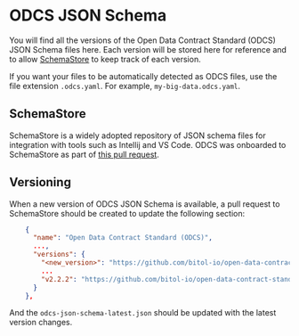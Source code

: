 # ODCS JSON Schema

You will find all the versions of the Open Data Contract Standard (ODCS) JSON Schema files here. Each version will be 
stored here for reference and to allow [SchemaStore](https://github.com/SchemaStore/schemastore) to keep track of each
version.

If you want your files to be automatically detected as ODCS files, use the file extension `.odcs.yaml`. For example,
`my-big-data.odcs.yaml`.

## SchemaStore

SchemaStore is a widely adopted repository of JSON schema files for integration with tools such as Intellij and VS Code.
ODCS was onboarded to SchemaStore as part of [this pull request](https://github.com/SchemaStore/schemastore/pull/3868).

## Versioning

When a new version of ODCS JSON Schema is available, a pull request to SchemaStore should be created to update the 
following section:

```json
    {
      "name": "Open Data Contract Standard (ODCS)",
      ...,
      "versions": {
        "<new_version>": "https://github.com/bitol-io/open-data-contract-standard/blob/main/schema/odcs-json-schema-<new_version>.json",
        ...
        "v2.2.2": "https://github.com/bitol-io/open-data-contract-standard/blob/main/schema/odcs-json-schema-v2.2.2.json"
      }
    },
```

And the `odcs-json-schema-latest.json` should be updated with the latest version changes.
